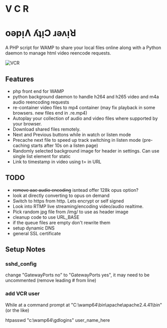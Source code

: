# V C R

# oǝpᴉɅ ʎʇᴉϽ ɹǝʌᴉꓤ

A PHP script for WAMP to share your local files online along with a Python daemon to manage html video reencode requests.

![VCR](https://cdn.mos.cms.futurecdn.net/w48feV8za6DRPBSuvyvpPB-1200-80.jpg)

## Features

* php front end for WAMP
* python background daemon to handle h264 and h265 video and m4a audio reencoding requests
* re-container video files to mp4 container (may fix playback in some browsers. new files end in .re.mp4)
* Autoplay your collection of audio and video files where supported by your browser.
* Download shared files remotely. 
* Next and Previous buttons while in watch or listen mode
* Precache next file to speed up track switching in listen mode (pre-caching starts after 10s on a listen page)
* Randomly selected background image for header in settings. Can use single list element for static
* Link to timestamp in video using t= in URL

## TODO
* ~~remove aac audio encoding~~ isntead offer 128k opus option? 
* look at directly converting to opus on demand
* Switch to https from http. Lets encrypt or self signed
* Look into RTMP live streaming/encoding video/audio realtime.
* Pick random jpg file from /img/ to use as header image
* cleanup code to use URL_BASE
* if the queue files are empty don't rewrite them
* setup dynamic DNS
* general SSL certificate 


## Setup Notes

### sshd_config

change "GatewayPorts no" to "GatewayPorts yes", it may need to be uncommented (remove leading # from line)

### add VCR user

While at a command prompt at "C:\wamp64\bin\apache\apache2.4.41\bin" (or the like)

htpasswd "c:\wamp64\gdlogins" user_name_here



